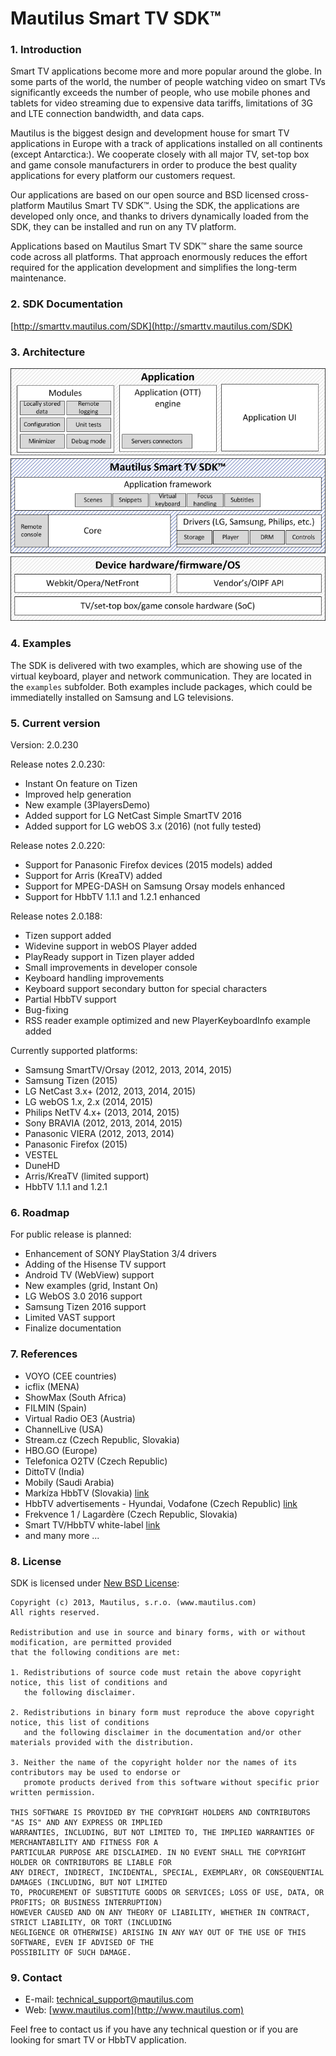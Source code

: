 Mautilus Smart TV SDK™
===========

### 1. Introduction

Smart TV applications become more and more popular around the globe. In some parts of the world, the number of people watching video on smart TVs significantly exceeds the number of people, who use mobile phones and tablets for video streaming due to expensive data tariffs, limitations of 3G and LTE connection bandwidth, and data caps.

Mautilus is the biggest design and development house for smart TV applications in Europe with a track of applications installed on all continents (except Antarctica:). We cooperate closely with all major TV, set-top box and game console manufacturers in order to produce the best quality applications for every platform our customers request.
 
Our applications are based on our open source and BSD licensed cross-platform Mautilus Smart TV SDK™. Using the SDK, the applications are developed only once, and thanks to drivers dynamically loaded from the SDK, they can be installed and run on any TV platform.
 
Applications based on Mautilus Smart TV SDK™ share the same source code across all platforms. That approach enormously reduces the effort required for the application development and simplifies the long-term maintenance.

### 2. SDK Documentation
[http://smarttv.mautilus.com/SDK](http://smarttv.mautilus.com/SDK)

### 3. Architecture
![Architecture](./img/Mautilus_SmartTV_SDK_Schema.png?raw=true)

### 4. Examples
                        
The SDK is delivered with two examples, which are showing use of the virtual keyboard, player and network communication. They are located in the `examples` subfolder. Both examples include packages, which could be immediatelly installed on Samsung and LG televisions.

### 5. Current version

Version: 2.0.230 

Release notes 2.0.230:

-	Instant On feature on Tizen 
-	Improved help generation
-	New example (3PlayersDemo)
-	Added support for LG NetCast Simple SmartTV 2016
-	Added support for LG webOS 3.x (2016) (not fully tested)

Release notes 2.0.220:

-	Support for Panasonic Firefox devices (2015 models) added 
-	Support for Arris (KreaTV) added
-	Support for MPEG-DASH on Samsung Orsay models enhanced
-	Support for HbbTV 1.1.1 and 1.2.1 enhanced

Release notes 2.0.188:

-	Tizen support added
-	Widevine support in webOS Player added
-	PlayReady support in Tizen player added
-	Small improvements in developer console
-	Keyboard handling improvements
-	Keyboard support secondary button for special characters
-	Partial HbbTV support
-	Bug-fixing
-	RSS reader example optimized and new PlayerKeyboardInfo example added

Currently supported platforms:
                            
-	Samsung SmartTV/Orsay (2012, 2013, 2014, 2015)
-	Samsung Tizen (2015)
-	LG NetCast 3.x+ (2012, 2013, 2014, 2015)
-	LG webOS 1.x, 2.x (2014, 2015)
-	Philips NetTV 4.x+ (2013, 2014, 2015)
-	Sony BRAVIA (2012, 2013, 2014, 2015)
-	Panasonic VIERA (2012, 2013, 2014)
-	Panasonic Firefox (2015)
-	VESTEL
-	DuneHD
-	Arris/KreaTV (limited support) 
- HbbTV 1.1.1 and 1.2.1

### 6. Roadmap

For public release is planned:

-	Enhancement of SONY PlayStation 3/4 drivers 
-	Adding of the Hisense TV support
-	Android TV (WebView) support
- New examples (grid, Instant On)
-	LG WebOS 3.0 2016 support
-	Samsung Tizen 2016 support
-	Limited VAST support
-	Finalize documentation

### 7. References
            
-	VOYO (CEE countries)
-	icflix (MENA)
-	ShowMax (South Africa)
-	FILMIN (Spain)
-	Virtual Radio OE3 (Austria)
-	ChannelLive (USA)
-	Stream.cz (Czech Republic, Slovakia)
-	HBO.GO (Europe)
-	Telefonica O2TV (Czech Republic)
-	DittoTV (India)
-	Mobily (Saudi Arabia)
- Markíza HbbTV (Slovakia) [link](http://www.broadbandtvnews.com/2016/05/02/first-hbbtv-app-for-tv-markiza/)
- HbbTV advertisements - Hyundai, Vodafone (Czech Republic) [link](http://www.broadbandtvnews.com/2016/01/27/key-hbbtv-ad-test-in-czech-republic/)
- Frekvence 1 / Lagardère (Czech Republic, Slovakia)
- Smart TV/HbbTV white-label [link](http://www.iptv-news.com/2016/04/delivering-ott-and-hbbtv-front-end-applications-reliably-and-quickly/)
-	and many more ...

### 8. License

SDK is licensed under [New BSD License](https://en.wikipedia.org/wiki/BSD_licenses):

    Copyright (c) 2013, Mautilus, s.r.o. (www.mautilus.com)
    All rights reserved.
    
    Redistribution and use in source and binary forms, with or without modification, are permitted provided 
    that the following conditions are met:
    
    1. Redistributions of source code must retain the above copyright notice, this list of conditions and 
       the following disclaimer.
    
    2. Redistributions in binary form must reproduce the above copyright notice, this list of conditions 
       and the following disclaimer in the documentation and/or other materials provided with the distribution.
    
    3. Neither the name of the copyright holder nor the names of its contributors may be used to endorse or 
       promote products derived from this software without specific prior written permission.
    
    THIS SOFTWARE IS PROVIDED BY THE COPYRIGHT HOLDERS AND CONTRIBUTORS "AS IS" AND ANY EXPRESS OR IMPLIED 
    WARRANTIES, INCLUDING, BUT NOT LIMITED TO, THE IMPLIED WARRANTIES OF MERCHANTABILITY AND FITNESS FOR A 
    PARTICULAR PURPOSE ARE DISCLAIMED. IN NO EVENT SHALL THE COPYRIGHT HOLDER OR CONTRIBUTORS BE LIABLE FOR 
    ANY DIRECT, INDIRECT, INCIDENTAL, SPECIAL, EXEMPLARY, OR CONSEQUENTIAL DAMAGES (INCLUDING, BUT NOT LIMITED 
    TO, PROCUREMENT OF SUBSTITUTE GOODS OR SERVICES; LOSS OF USE, DATA, OR PROFITS; OR BUSINESS INTERRUPTION) 
    HOWEVER CAUSED AND ON ANY THEORY OF LIABILITY, WHETHER IN CONTRACT, STRICT LIABILITY, OR TORT (INCLUDING 
    NEGLIGENCE OR OTHERWISE) ARISING IN ANY WAY OUT OF THE USE OF THIS SOFTWARE, EVEN IF ADVISED OF THE 
    POSSIBILITY OF SUCH DAMAGE.
    
### 9. Contact

- E-mail: [technical_support@mautilus.com](mailto:technical_support@mautilus.com)
- Web: [www.mautilus.com](http://www.mautilus.com)

Feel free to contact us if you have any technical question or if you are looking for smart TV or HbbTV application.